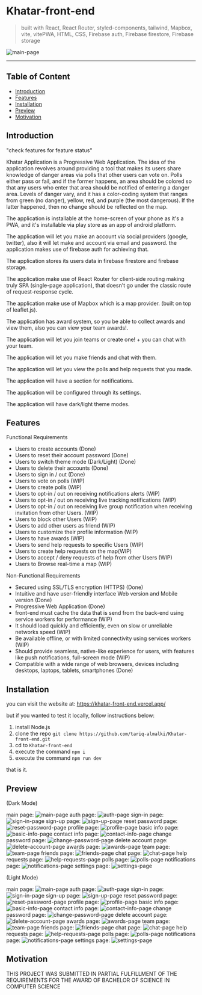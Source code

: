 # Khatar-front-end

> built with React, React Router, styled-components, tailwind, Mapbox, vite, vitePWA, HTML, CSS, Firebase auth, Firebase firestore, Firebase storage

![main-page](public/readme-pics/dark-mode/main-page.png)

---

## Table of Content

-   [Introduction](#introduction)
-   [Features](#features)
-   [Installation](#installation)
-   [Preview](#preview)
-   [Motivation](#motivation)

## Introduction

"check features for feature status"

Khatar Application is a Progressive Web Application. The idea of the application revolves around providing a tool that makes its users share knowledge of danger areas via polls that other users can vote on. Polls either pass or fail, and if the former happens, an area should be colored so that any users who enter that area should be notified of entering a danger area. Levels of danger vary, and it has a color-coding system that ranges from green (no danger), yellow, red, and purple (the most dangerous). If the latter happened, then no change should be reflected on the map.


The application is installable at the home-screen of your phone as it's a PWA, and it's installable via play store as an app of android platform.

The application will let you make an account via social providers (google, twitter), also it will let make and account via email and password. the application makes use of firebase auth for achieving that.

The application stores its users data in firebase firestore and firebase storage.

The application make use of React Router for client-side routing making truly SPA (single-page application), that doesn't go under the classic route of request-response cycle.

The application make use of Mapbox which is a map provider. (built on top of leaflet.js).

The application has award system, so you be able to collect awards and view them, also you can view your team awards!.

The application will let you join teams or create one! + you can chat with your team.

The application will let you make friends and chat with them.

The application will let you view the polls and help requests that you made.

The application will have a section for notifications.

The application will be configured through its settings.

The application will have dark/light theme modes.

## Features

Functional Requirements

-   Users to create accounts (Done)
-   Users to reset their account password (Done)
-   Users to switch theme mode (Dark/Light) (Done)
-   Users to delete their accounts (Done)
-   Users to sign in / out (Done)
-   Users to vote on polls (WIP)
-   Users to create polls (WIP)
-   Users to opt-in / out on receiving notifications alerts (WIP)
-   Users to opt-in / out on receiving live tracking notifications (WIP)
-   Users to opt-in / out on receiving live group notification when receiving invitation from other Users. (WIP)
-   Users to block other Users (WIP)
-   Users to add other users as friend (WIP)
-   Users to customize their profile information (WIP)
-   Users to have awards (WIP)
-   Users to send help requests to specific Users (WIP)
-   Users to create help requests on the map(WIP)
-   Users to accept / deny requests of help from other Users (WIP)
-   Users to Browse real-time a map (WIP)

Non-Functional Requirements

-   Secured using SSL/TLS encryption (HTTPS) (Done)
-   Intuitive and have user-friendly interface Web version and Mobile version (Done)
-   Progressive Web Application (Done)
-   front-end must cache the data that is send from the back-end using service workers for performance (WIP)
-   It should load quickly and efficiently, even on slow or unreliable networks speed (WIP)
-   Be available offline, or with limited connectivity using services workers (WIP)
-   Should provide seamless, native-like experience for users, with features like push notifications, full-screen mode (WIP)
-   Compatible with a wide range of web browsers, devices including desktops, laptops, tablets, smartphones (Done)

## Installation

you can visit the website at: https://khatar-front-end.vercel.app/

but if you wanted to test it locally, follow instructions below:

1. install Node.js
2. clone the repo `git clone https://github.com/tariq-almalki/Khatar-front-end.git`
3. cd to `Khatar-front-end`
4. execute the command `npm i`
5. execute the command `npm run dev`

that is it.

## Preview

(Dark Mode)

main page:
![main-page](/public/readme-pics/dark-mode/main-page.png)
auth page:
![auth-page](/public/readme-pics/dark-mode/auth-page.png)
sign-in page:
![sign-in-page](/public/readme-pics/dark-mode/sign-in-page.png)
sign-up page:
![sign-up-page](/public/readme-pics/dark-mode/sign-up-page.png)
reset password page:
![reset-password-page](/public/readme-pics/dark-mode/reset-password-page.png)
profile page:
![profile-page](/public/readme-pics/dark-mode/profile-page.png)
basic info page:
![basic-info-page](/public/readme-pics/dark-mode/basic-info-page.png)
contact info page:
![contact-info-page](/public/readme-pics/dark-mode/contact-info-page.png)
change password page:
![change-password-page](/public/readme-pics/dark-mode/change-password-page.png)
delete account page:
![delete-account-page](/public/readme-pics/dark-mode/delete-account-page.png)
awards page:
![awards-page](/public/readme-pics/dark-mode/awards-page.png)
team page:
![team-page](/public/readme-pics/dark-mode/team-page.png)
friends page:
![friends-page](/public/readme-pics/dark-mode/friends-page.png)
chat page:
![chat-page](/public/readme-pics/dark-mode/chat-page.png)
help requests page:
![help-requests-page](/public/readme-pics/dark-mode/help-requests-page.png)
polls page:
![polls-page](/public/readme-pics/dark-mode/polls-page.png)
notifications page:
![notifications-page](/public/readme-pics/dark-mode/notifications-page.png)
settings page:
![settings-page](/public/readme-pics/dark-mode/settings-page.png)

(Light Mode)

main page:
![main-page](/public/readme-pics/light-mode/main-page.png)
auth page:
![auth-page](/public/readme-pics/light-mode/auth-page.png)
sign-in page:
![sign-in-page](/public/readme-pics/light-mode/sign-in-page.png)
sign-up page:
![sign-up-page](/public/readme-pics/light-mode/sign-up-page.png)
reset password page:
![reset-password-page](/public/readme-pics/light-mode/reset-password-page.png)
profile page:
![profile-page](/public/readme-pics/light-mode/profile-page.png)
basic info page:
![basic-info-page](/public/readme-pics/light-mode/basic-info-page.png)
contact info page:
![contact-info-page](/public/readme-pics/light-mode/contact-info-page.png)
change password page:
![change-password-page](/public/readme-pics/light-mode/change-password-page.png)
delete account page:
![delete-account-page](/public/readme-pics/light-mode/delete-account-page.png)
awards page:
![awards-page](/public/readme-pics/light-mode/awards-page.png)
team page:
![team-page](/public/readme-pics/light-mode/team-page.png)
friends page:
![friends-page](/public/readme-pics/light-mode/friends-page.png)
chat page:
![chat-page](/public/readme-pics/light-mode/chat-page.png)
help requests page:
![help-requests-page](/public/readme-pics/light-mode/help-requests-page.png)
polls page:
![polls-page](/public/readme-pics/light-mode/polls-page.png)
notifications page:
![notifications-page](/public/readme-pics/light-mode/notifications-page.png)
settings page:
![settings-page](/public/readme-pics/light-mode/settings-page.png)

## Motivation

THIS PROJECT WAS SUBMITTED IN PARTIAL FULFILLMENT OF THE REQUIREMENTS FOR THE AWARD OF BACHELOR OF SCIENCE IN COMPUTER SCIENCE
